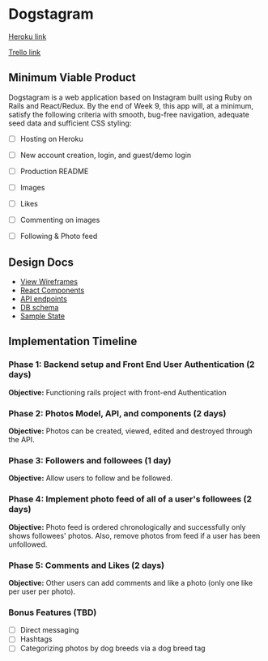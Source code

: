 # Dogstagram

[Heroku link][heroku]

[Trello link][trello]

[heroku]: https://dogstagrm.herokuapp.com/#/
[trello]: https://trello.com/b/ALgfuX0Q/freshernote

## Minimum Viable Product

Dogstagram is a web application based on Instagram built using Ruby on Rails
and React/Redux.  By the end of Week 9, this app will, at a minimum, satisfy the
following criteria with smooth, bug-free navigation, adequate seed data and
sufficient CSS styling:

- [ ] Hosting on Heroku
- [ ] New account creation, login, and guest/demo login
- [ ] Production README
- [ ] Images
- [ ] Likes
- [ ] Commenting on images
- [ ] Following & Photo feed


## Design Docs
* [View Wireframes][wireframes]
* [React Components][components]
* [API endpoints][api-endpoints]
* [DB schema][schema]
* [Sample State][sample-state]

[wireframes]: /Dogstagram/docs/wireframes
[components]: /Dogstagram/docs/component-hierarchy.md
[sample-state]: /Dogstagram/docs/sample-state.md
[api-endpoints]: /Dogstagram/docs/api-endpoints.md
[schema]: /Dogstagram/docs/schema.md

## Implementation Timeline

### Phase 1: Backend setup and Front End User Authentication (2 days)

**Objective:** Functioning rails project with front-end Authentication

### Phase 2: Photos Model, API, and components (2 days)

**Objective:** Photos can be created, viewed, edited and destroyed through the API.

### Phase 3: Followers and followees (1 day)

**Objective:** Allow users to follow and be followed.

### Phase 4: Implement photo feed of all of a user's followees (2 days)

**Objective:** Photo feed is ordered chronologically and successfully only shows followees' photos. Also, remove photos from feed if a user has been unfollowed.

### Phase 5: Comments and Likes (2 days)

**Objective:** Other users can add comments and like a photo (only one like per user per photo).




### Bonus Features (TBD)
- [ ] Direct messaging
- [ ] Hashtags
- [ ] Categorizing photos by dog breeds via a dog breed tag
